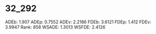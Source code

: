 # 32_292

ADEb: 1.907
ADEp: 0.7552
ADEv: 2.2186
FDEb: 3.6121
FDEp: 1.412
FDEv: 3.9947
Rank: 858
WSADE: 1.3013
WSFDE: 2.4126